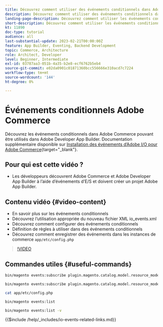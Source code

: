 ```yaml
---
title: Découvrez comment utiliser des événements conditionnels dans Adobe Commerce
description: Découvrez comment utiliser des événements conditionnels dans Adobe Developer App Builder.
landing-page-description: Découvrez comment utiliser les événements conditionnels Adobe Commerce.
short-description: Découvrez comment utiliser les événements conditionnels Adobe Commerce.
kt: 11890
doc-type: tutorial
audience: all
last-substantial-update: 2023-02-21T00:00:00Z
feature: App Builder, Eventing, Backend Development
topic: Commerce, Architecture
role: Architect, Developer
level: Beginner, Intermediate
exl-id: 03787aa3-051b-4a35-b2e8-ecf6762b5eb4
source-git-commit: e02da0901c01871360bcc556666e310acd7c7224
workflow-type: tm+mt
source-wordcount: '144'
ht-degree: 0%

---
```


# Événements conditionnels Adobe Commerce

Découvrez les événements conditionnels dans Adobe Commerce pouvant être utilisés dans Adobe Developer App Builder. Documentation supplémentaire disponible sur [Installation des événements d’Adobe I/O pour Adobe Commerce](https://developer.adobe.com/commerce/extensibility/events/conditional-events/){target="_blank"}.

## Pour qui est cette vidéo ?

* Les développeurs découvrent Adobe Commerce et Adobe Developer App Builder à l’aide d’événements d’E/S et doivent créer un projet Adobe App Builder.

## Contenu vidéo {#video-content}

* En savoir plus sur les événements conditionnels
* Découvrez l’utilisation appropriée du nouveau fichier XML io_events.xml
* Découvrez comment configurer des événements conditionnels
* Définition de règles à utiliser dans des événements conditionnels
* Découvrez comment enregistrer des événements dans les instances de commerce `app/etc/config.php`

>[!VIDEO](https://video.tv.adobe.com/v/3415806?quality=12&learn=on)

## Commandes utiles {#useful-commands}

```bash
bin/magento events:subscribe plugin.magento.catalog.model.resource_model.product.save --fields=sku --fields=qty --fields=category_id

bin/magento events:subscribe plugin.magento.catalog.model.resource_model.product.save_low_stock --parent=plugin.magento.catalog.model.resource_model.product.save --fields=sku --fields=qty --fields=category_id --rules="qty|lessThan|20" --rules="category_id|in|3,4,5"

cat app/etc/config.php

bin/magento events:list

bin/magento events:list -v
```

{{$include /help/_includes/io-events-related-links.md}}
